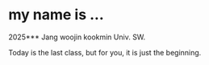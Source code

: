 # my name is ...


2025***         Jang woojin
kookmin Univ. SW.


Today is the last class, but for you, it is just the beginning.

